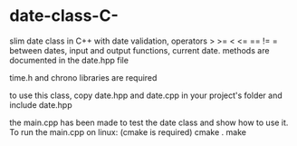 # date-class-C-
slim date class in C++ with date validation, operators > >= < <= == != = between dates, input and output functions, current date.
methods are documented in the date.hpp file

time.h and chrono libraries are required

to use this class, copy date.hpp and date.cpp in your project's folder and include date.hpp

the main.cpp has been made to test the date class and show how to use it. To run the main.cpp on linux: (cmake is required)
cmake .
make

